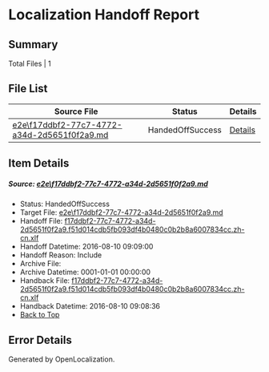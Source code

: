 # <a name='report-top'></a> Localization Handoff Report

## Summary
 Total Files | 1

## File List
 Source File | Status | Details 
 ----------- | ------ | ------- 
 [e2e\f17ddbf2-77c7-4772-a34d-2d5651f0f2a9.md](https://github.com/OpenLocalizationTestOrg/oltest/blob/c0efcd8665487e195f52e3fb0c685a62742de520/e2e/f17ddbf2-77c7-4772-a34d-2d5651f0f2a9.md) | HandedOffSuccess | [Details](#59c6f24b1a95d271a10051dc40949f359a4c431c1)

## Item Details
##### <a name='59c6f24b1a95d271a10051dc40949f359a4c431c1'></a> Source: [e2e\f17ddbf2-77c7-4772-a34d-2d5651f0f2a9.md](https://github.com/OpenLocalizationTestOrg/oltest/blob/c0efcd8665487e195f52e3fb0c685a62742de520/e2e/f17ddbf2-77c7-4772-a34d-2d5651f0f2a9.md)
* Status: HandedOffSuccess
* Target File: [e2e\f17ddbf2-77c7-4772-a34d-2d5651f0f2a9.md](https://github.com/OpenLocalizationTestOrg/ol-test-zhcn/blob/3180be78f7f7e076f1bff7d6532a5f70e8d03daa/e2e/f17ddbf2-77c7-4772-a34d-2d5651f0f2a9.md)
* Handoff File: [f17ddbf2-77c7-4772-a34d-2d5651f0f2a9.f51d014cdb5fb093df4b0480c0b2b8a6007834cc.zh-cn.xlf](https://github.com/OpenLocalizationTestOrg/olhandoff-e2e/blob/3776c4d5e0317125bbc56c1f9c44267d7b222193/ol-handoff/OpenLocalizationTestOrg/ol-test-zhcn/ci/ht/f17ddbf2-77c7-4772-a34d-2d5651f0f2a9.f51d014cdb5fb093df4b0480c0b2b8a6007834cc.zh-cn.xlf)
* Handoff Datetime: 2016-08-10 09:09:00
* Handoff Reason: Include
* Archive File: 
* Archive Datetime: 0001-01-01 00:00:00
* Handback File: [f17ddbf2-77c7-4772-a34d-2d5651f0f2a9.f51d014cdb5fb093df4b0480c0b2b8a6007834cc.zh-cn.xlf](https://github.com/OpenLocalizationTestOrg/olhandback-e2e/blob/7596a49f067cc1c2b74bae37d4058d3e45bc3ee8/ol-handback/OpenLocalizationTestOrg/ol-test-zhcn/ci/ht/f17ddbf2-77c7-4772-a34d-2d5651f0f2a9.f51d014cdb5fb093df4b0480c0b2b8a6007834cc.zh-cn.xlf)
* Handback Datetime: 2016-08-10 09:08:36
* [Back to Top](#report-top)


## Error Details

Generated by OpenLocalization.
